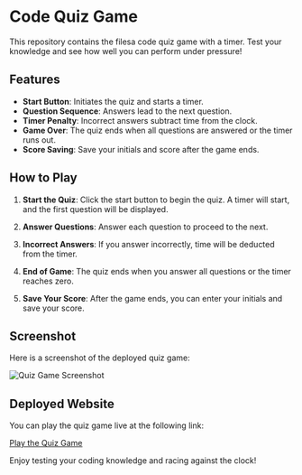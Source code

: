 # Code Quiz Game

This repository contains the filesa code quiz game with a timer. Test your knowledge and see how well you can perform under pressure!

## Features

- **Start Button**: Initiates the quiz and starts a timer.
- **Question Sequence**: Answers lead to the next question.
- **Timer Penalty**: Incorrect answers subtract time from the clock.
- **Game Over**: The quiz ends when all questions are answered or the timer runs out.
- **Score Saving**: Save your initials and score after the game ends.

## How to Play

1. **Start the Quiz**:
   Click the start button to begin the quiz. A timer will start, and the first question will be displayed.

2. **Answer Questions**:
   Answer each question to proceed to the next. 

3. **Incorrect Answers**:
   If you answer incorrectly, time will be deducted from the timer.

4. **End of Game**:
   The quiz ends when you answer all questions or the timer reaches zero. 

5. **Save Your Score**:
   After the game ends, you can enter your initials and save your score.

## Screenshot

Here is a screenshot of the deployed quiz game:

![Quiz Game Screenshot](https://github.com/HadiqaAziz/Quiz-Game-with-timer/assets/2726317/a4d406f4-e186-4ebe-a7b8-c7260774bd34)

## Deployed Website

You can play the quiz game live at the following link:

[Play the Quiz Game](https://hadiqaaziz.github.io/Quiz-Game-with-timer/)

Enjoy testing your coding knowledge and racing against the clock!
